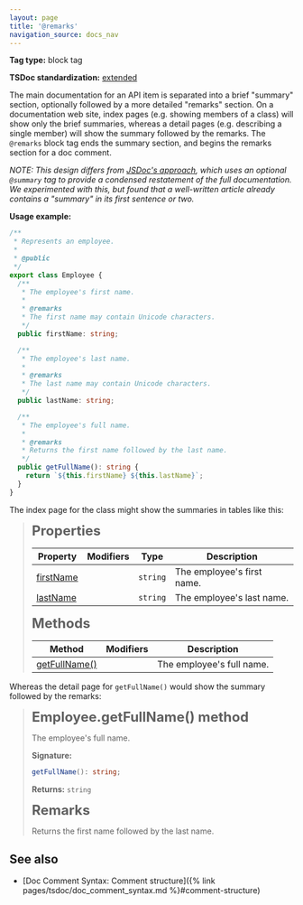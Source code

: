 ```yaml
---
layout: page
title: '@remarks'
navigation_source: docs_nav
---
```


**Tag type:** block tag

**TSDoc standardization:** [extended](
https://github.com/Microsoft/tsdoc/blob/master/tsdoc/src/details/Standardization.ts)

The main documentation for an API item is separated into a brief "summary" section, optionally followed by
a more detailed "remarks" section.  On a documentation web site, index pages (e.g. showing members of a class)
will show only the brief summaries, whereas a detail pages (e.g. describing a single member) will show the summary
followed by the remarks.  The `@remarks` block tag ends the summary section, and begins the remarks section for
a doc comment.

*NOTE: This design differs from [JSDoc's approach](http://usejsdoc.org/tags-summary.html), which uses
an optional `@summary` tag to provide a condensed restatement of the full documentation.  We experimented with
this, but found that a well-written article already contains a "summary" in its first sentence or two.*

**Usage example:**

```ts
/**
 * Represents an employee.
 *
 * @public
 */
export class Employee {
  /**
   * The employee's first name.
   *
   * @remarks
   * The first name may contain Unicode characters.
   */
  public firstName: string;

  /**
   * The employee's last name.
   *
   * @remarks
   * The last name may contain Unicode characters.
   */
  public lastName: string;

  /**
   * The employee's full name.
   *
   * @remarks
   * Returns the first name followed by the last name.
   */
  public getFullName(): string {
    return `${this.firstName} ${this.lastName}`;
  }
}
```

The index page for the class might show the summaries in tables like this:

> <span style="font-weight: 700; font-size: 24px;">Properties</span>
>
> |  Property | Modifiers | Type | Description |
> |  --- | --- | --- | --- |
> |  [firstName](#) |  | <code>string</code> | The employee's first name. |
> |  [lastName](#) |  | <code>string</code> | The employee's last name. |
>
> <span style="font-weight: 700; font-size: 24px;">Methods</span>
>
> |  Method | Modifiers | Description |
> |  --- | --- | --- |
> |  [getFullName()](#) |  | The employee's full name. |

Whereas the detail page for `getFullName()` would show the summary followed by the remarks:

> <span style="font-weight: 700; font-size: 24px;">Employee.getFullName() method</span>
>
> The employee's full name.
>
> <b>Signature:</b>
>
> ```typescript
> getFullName(): string;
> ```
> <b>Returns:</b> `string`
>
> <span style="font-weight: 700; font-size: 24px;">Remarks</span>
>
> Returns the first name followed by the last name.

## See also

- [Doc Comment Syntax: Comment structure]({% link pages/tsdoc/doc_comment_syntax.md %}#comment-structure)

